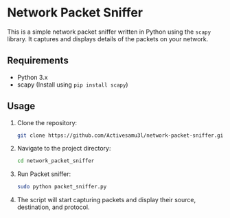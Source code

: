 # Network Packet Sniffer

This is a simple network packet sniffer written in Python using the `scapy` library. It captures and displays details of the packets on your network.

## Requirements

- Python 3.x
- scapy (Install using `pip install scapy`)

## Usage

1. Clone the repository:
   ```bash
   git clone https://github.com/Activesamu3l/network-packet-sniffer.git

2. Navigate to the project directory:
   ```bash
   cd network_packet_sniffer

3. Run Packet sniffer:
    ```bash
    sudo python packet_sniffer.py

4. The script will start capturing packets and display their source, destination, and protocol.
